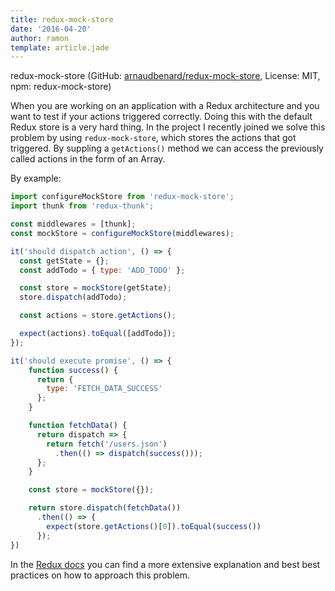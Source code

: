 ```yaml
---
title: redux-mock-store
date: '2016-04-20'
author: ramon
template: article.jade
---
```


redux-mock-store (GitHub: [arnaudbenard/redux-mock-store](https://github.com/arnaudbenard/redux-mock-store), License: MIT, npm: redux-mock-store)

When you are working on an application with a Redux architecture and you want to test if your actions triggered correctly.
Doing this with the default Redux store is a very hard thing. In the project I recently joined we solve this problem by using `redux-mock-store`, which stores the actions that got triggered. By suppling a `getActions()` method we can access the previously called actions in the form of an Array.

By example:

```javascript
import configureMockStore from 'redux-mock-store';
import thunk from 'redux-thunk';

const middlewares = [thunk];
const mockStore = configureMockStore(middlewares);

it('should dispatch action', () => {
  const getState = {};
  const addTodo = { type: 'ADD_TODO' };

  const store = mockStore(getState);
  store.dispatch(addTodo);

  const actions = store.getActions();

  expect(actions).toEqual([addTodo]);
});

it('should execute promise', () => {
    function success() {
      return {
        type: 'FETCH_DATA_SUCCESS'
      };
    }

    function fetchData() {
      return dispatch => {
        return fetch('/users.json')
          .then(() => dispatch(success()));
      };
    }

    const store = mockStore({});

    return store.dispatch(fetchData())
      .then(() => {
        expect(store.getActions()[0]).toEqual(success())
      });
})
```
In the [Redux docs](http://redux.js.org/docs/recipes/WritingTests.html) you can find a more extensive explanation and best best practices on how to approach this problem.
